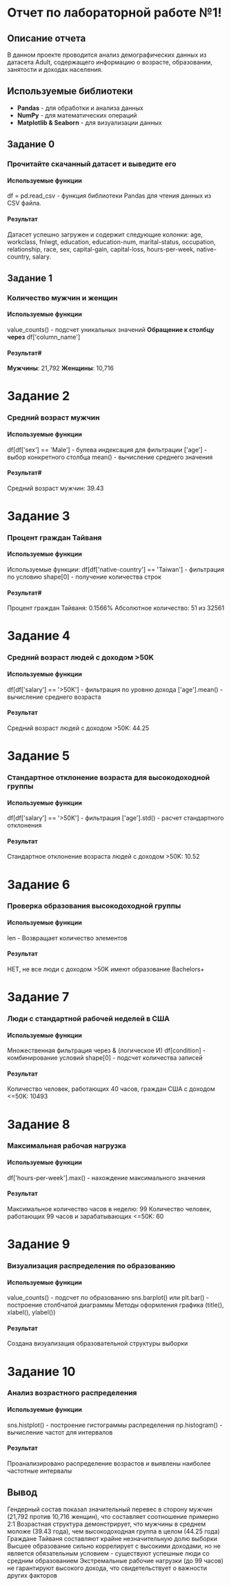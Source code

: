 # Отчет по лабораторной работе №1!
## Описание отчета
В данном проекте проводится анализ демографических данных из датасета Adult, содержащего информацию о возрасте, образовании, занятости и доходах населения.
## Используемые библиотеки
- **Pandas** - для обработки и анализа данных
- **NumPy** - для математических операций
- **Matplotlib & Seaborn** - для визуализации данных
## Задание 0
### Прочитайте скачанный датасет и выведите его
#### Используемые функции
df = pd.read_csv - функция библиотеки Pandas для чтения данных из CSV файла.
#### Результат
Датасет успешно загружен и содержит следующие колонки: age, workclass, fnlwgt, education, education-num, marital-status, occupation, relationship, race, sex, capital-gain, capital-loss, hours-per-week, native-country, salary.
## Задание 1
### Количество мужчин и женщин
#### Используемые функции
value_counts() - подсчет уникальных значений
**Обращение к столбцу через** df['column_name']
#### Результат#
**Мужчины**: 21,792
**Женщины**: 10,716
# Задание 2
### Средний возраст мужчин
#### Используемые функции
df[df['sex'] == 'Male'] - булева индексация для фильтрации
['age'] - выбор конкретного столбца
mean() - вычисление среднего значения
#### Результат#
Средний возраст мужчин: 39.43
# Задание 3
### Процент граждан Тайваня
#### Используемые функции
Используемые функции:
df[df['native-country'] == 'Taiwan'] - фильтрация по условию
shape[0] - получение количества строк
#### Результат#
Процент граждан Тайваня: 0.1566%
Абсолютное количество: 51 из 32561
# Задание 4
### Средний возраст людей с доходом >50K
#### Используемые функции
df[df['salary'] == '>50K'] - фильтрация по уровню дохода
['age'].mean() - вычисление среднего возраста
#### Результат
Средний возраст людей с доходом >50K: 44.25
# Задание 5
### Стандартное отклонение возраста для высокодоходной группы
#### Используемые функции
df[df['salary'] == '>50K'] - фильтрация
['age'].std() - расчет стандартного отклонения
#### Результат
Стандартное отклонение возраста людей с доходом >50K: 10.52
# Задание 6
### Проверка образования высокодоходной группы
#### Используемые функции
len - Возвращает количество элементов
#### Результат
НЕТ, не все люди с доходом >50K имеют образование Bachelors+
# Задание 7
### Люди с стандартной рабочей неделей в США
#### Используемые функции
Множественная фильтрация через & (логическое И)
df[condition] - комбинирование условий
shape[0] - подсчет количества записей
#### Результат
Количество человек, работающих 40 часов, граждан США с доходом <=50K: 10493
# Задание 8
### Максимальная рабочая нагрузка
#### Используемые функции
df['hours-per-week'].max() - нахождение максимального значения
#### Результат
Максимальное количество часов в неделю: 99
Количество человек, работающих 99 часов и зарабатывающих <=50K: 60
# Задание 9
### Визуализация распределения по образованию
#### Используемые функции
value_counts() - подсчет по образованию
sns.barplot() или plt.bar() - построение столбчатой диаграммы
Методы оформления графика (title(), xlabel(), ylabel())
#### Результат
Создана визуализация образовательной структуры выборки
# Задание 10
### Анализ возрастного распределения
#### Используемые функции
sns.histplot() - построение гистограммы распределения
np.histogram() - вычисление частот для интервалов
#### Результат
Проанализировано распределение возрастов и выявлены наиболее частотные интервалы
## Вывод
Гендерный состав показал значительный перевес в сторону мужчин (21,792 против 10,716 женщин), что составляет соотношение примерно 2:1
Возрастная структура демонстрирует, что мужчины в среднем моложе (39.43 года), чем высокодоходная группа в целом (44.25 года)
Граждане Тайваня составляют крайне незначительную долю выборки
Высшее образование сильно коррелирует с высокими доходами, но не является обязательным условием - существуют успешные люди со средним образованием
Экстремальные рабочие нагрузки (до 99 часов) не гарантируют высокого дохода, что свидетельствует о важности других факторов
